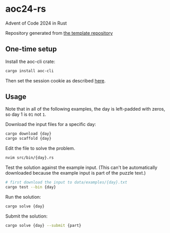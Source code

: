 # aoc24-rs

Advent of Code 2024 in Rust

Repository generated from [the template repository](https://github.com/fspoettel/advent-of-code-rust)

## One-time setup

Install the aoc-cli crate:

```sh
cargo install aoc-cli
```

Then set the session cookie as described [here](https://github.com/fspoettel/advent-of-code-rust?tab=readme-ov-file#configure-aoc-cli-integration).


## Usage

Note that in all of the following examples, the day is left-padded with zeros, so day 1 is `01` not `1`.

Download the input files for a specific day:

```sh
cargo download {day}
cargo scaffold {day}
```

Edit the file to solve the problem.

```sh
nvim src/bin/{day}.rs
```

Test the solution against the example input.
(This can't be automatically downloaded because the example input is part of the puzzle text.)

```sh
# first download the input to data/examples/{day}.txt
cargo test --bin {day}
```

Run the solution:

```sh
cargo solve {day}
```

Submit the solution:

```sh
cargo solve {day} --submit {part}
```
